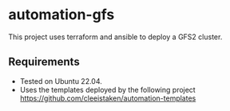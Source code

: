 # automation-gfs
This project uses terraform and ansible to deploy a GFS2 cluster. 

## Requirements
* Tested on Ubuntu 22.04. 
* Uses the templates deployed by the following project https://github.com/cleeistaken/automation-templates
